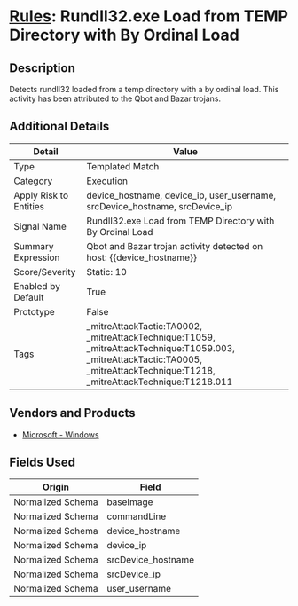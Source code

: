 # [Rules](README.md): Rundll32.exe Load from TEMP Directory with By Ordinal Load

## Description
Detects rundll32 loaded from a temp directory with a by ordinal load. This activity has been attributed to the Qbot and Bazar trojans.

## Additional Details
|Detail|Value|
|----|----|
|Type|Templated Match|
|Category|Execution|
|Apply Risk to Entities|device_hostname, device_ip, user_username, srcDevice_hostname, srcDevice_ip|
|Signal Name|Rundll32.exe Load from TEMP Directory with By Ordinal Load|
|Summary Expression|Qbot and Bazar trojan activity detected on host: {{device_hostname}}|
|Score/Severity|Static: 10|
|Enabled by Default|True|
|Prototype|False|
|Tags|_mitreAttackTactic:TA0002, _mitreAttackTechnique:T1059, _mitreAttackTechnique:T1059.003, _mitreAttackTactic:TA0005, _mitreAttackTechnique:T1218, _mitreAttackTechnique:T1218.011|
## Vendors and Products
- [Microsoft - Windows](../products/1ff7546c-cb36-4a24-87f7-89d2cecc5761.md)


## Fields Used

|Origin|Field|
|----|----|
|Normalized Schema|baseImage|
|Normalized Schema|commandLine|
|Normalized Schema|device_hostname|
|Normalized Schema|device_ip|
|Normalized Schema|srcDevice_hostname|
|Normalized Schema|srcDevice_ip|
|Normalized Schema|user_username|


